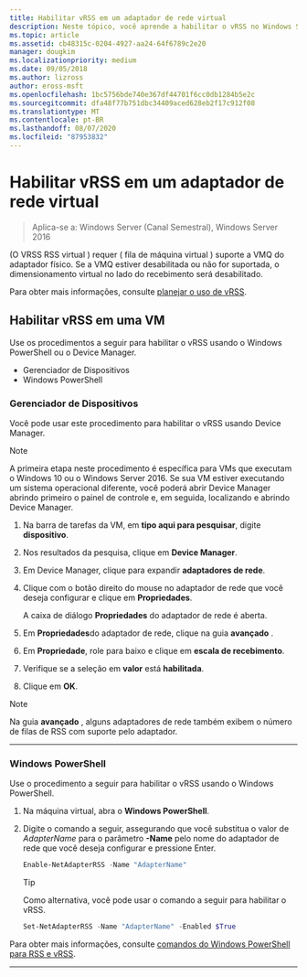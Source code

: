 ```yaml
---
title: Habilitar vRSS em um adaptador de rede virtual
description: Neste tópico, você aprende a habilitar o vRSS no Windows Server usando o Device Manager ou o Windows PowerShell.
ms.topic: article
ms.assetid: cb48315c-0204-4927-aa24-64f6789c2e20
manager: dougkim
ms.localizationpriority: medium
ms.date: 09/05/2018
ms.author: lizross
author: eross-msft
ms.openlocfilehash: 1bc5756bde740e367df44701f6cc0db1284b5e2c
ms.sourcegitcommit: dfa48f77b751dbc34409aced628eb2f17c912f08
ms.translationtype: MT
ms.contentlocale: pt-BR
ms.lasthandoff: 08/07/2020
ms.locfileid: "87953832"
---
```

# <a name="enable-vrss-on-a-virtual-network-adapter"></a>Habilitar vRSS em um adaptador de rede virtual

>Aplica-se a: Windows Server (Canal Semestral), Windows Server 2016

\(O VRSS RSS virtual \) requer \( fila de máquina virtual \) suporte a VMQ do adaptador físico. Se a VMQ estiver desabilitada ou não for suportada, o dimensionamento virtual no lado do recebimento será desabilitado.

Para obter mais informações, consulte [planejar o uso de vRSS](vrss-plan.md).

## <a name="enable-vrss-on-a-vm"></a>Habilitar vRSS em uma VM

Use os procedimentos a seguir para habilitar o vRSS usando o Windows PowerShell ou o Device Manager.

-   Gerenciador de Dispositivos
-   Windows PowerShell

### <a name="device-manager"></a>Gerenciador de Dispositivos

Você pode usar este procedimento para habilitar o vRSS usando Device Manager.

>[!NOTE]
>A primeira etapa neste procedimento é específica para VMs que executam o Windows 10 ou o Windows Server 2016. Se sua VM estiver executando um sistema operacional diferente, você poderá abrir Device Manager abrindo primeiro o painel de controle e, em seguida, localizando e abrindo Device Manager.

1.  Na barra de tarefas da VM, em **tipo aqui para pesquisar**, digite **dispositivo**.

2.  Nos resultados da pesquisa, clique em **Device Manager**.

3.  Em Device Manager, clique para expandir **adaptadores de rede**.

4.  Clique com o botão direito do mouse no adaptador de rede que você deseja configurar e clique em **Propriedades**.<p>A caixa de diálogo **Propriedades** do adaptador de rede é aberta.

5.  Em **Propriedades**do adaptador de rede, clique na guia **avançado** .

6.  Em **Propriedade**, role para baixo e clique em **escala de recebimento**.

7.  Verifique se a seleção em **valor** está **habilitada**.

8.  Clique em **OK**.

> [!NOTE]
> Na guia **avançado** , alguns adaptadores de rede também exibem o número de filas de RSS com suporte pelo adaptador.

---

### <a name="windows-powershell"></a>Windows PowerShell

Use o procedimento a seguir para habilitar o vRSS usando o Windows PowerShell.

1. Na máquina virtual, abra o **Windows PowerShell**.

2. Digite o comando a seguir, assegurando que você substitua o valor de *AdapterName* para o parâmetro **-Name** pelo nome do adaptador de rede que você deseja configurar e pressione Enter.

   ```PowerShell
   Enable-NetAdapterRSS -Name "AdapterName"
   ```

   >[!TIP]
   >Como alternativa, você pode usar o comando a seguir para habilitar o vRSS.
   >```PowerShell
   >Set-NetAdapterRSS -Name "AdapterName" -Enabled $True
   >```

Para obter mais informações, consulte [comandos do Windows PowerShell para RSS e vRSS](vrss-wps.md).

---